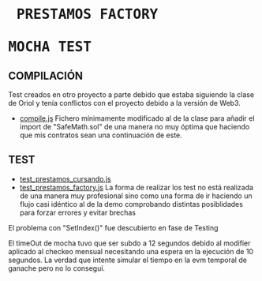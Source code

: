 # <pre>             PRESTAMOS FACTORY<br>          MOCHA TEST  
                     
## COMPILACIÓN
Test creados en otro proyecto a parte debido que estaba siguiendo la clase de Oriol y tenía conflictos con el proyecto debido
a la versión de Web3.
- [compile.js](https://github.com/AkilinoGit/prestamosFactoryMochaTest/blob/main/compile.js)
Fichero mínimamente modificado al de la clase para añadir el import de "SafeMath.sol" de una manera no muy óptima que haciendo
que mis contratos sean una continuación de este.
## TEST
- [test_prestamos_cursando.js](https://github.com/AkilinoGit/prestamosFactoryMochaTest/blob/main/test/test_prestamos_cursando.js)
- [test_prestamos_factory.js](https://github.com/AkilinoGit/prestamosFactoryMochaTest/blob/main/test/test_prestamos_factory.js)
La forma de realizar los test no está realizada de una manera muy profesional sino como una forma de ir haciendo un flujo
casi idéntico al de la demo comprobando distintas posiblidades para forzar errores y evitar brechas

El problema con "SetIndex()" fue descubierto en fase de Testing

El timeOut de mocha tuvo que ser subdo a 12 segundos debido al modifier aplicado al checkeo mensual necesitando una espera en la 
ejecución de 10 segundos. La verdad  que intente simular el tiempo en la evm temporal de ganache pero no lo conseguí.




